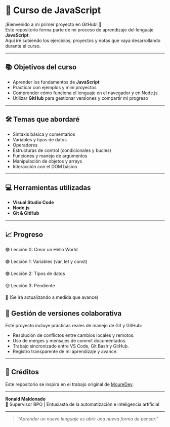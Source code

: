 # 🧠 Curso de JavaScript

¡Bienvenido a mi primer proyecto en GitHub! 🚀  
Este repositorio forma parte de mi proceso de aprendizaje del lenguaje **JavaScript**.  
Aquí iré subiendo los ejercicios, proyectos y notas que vaya desarrollando durante el curso.

---

## 📚 Objetivos del curso

- Aprender los fundamentos de **JavaScript**  
- Practicar con ejemplos y mini proyectos  
- Comprender cómo funciona el lenguaje en el navegador y en Node.js  
- Utilizar **GitHub** para gestionar versiones y compartir mi progreso

---

## 🛠️ Temas que abordaré

- Sintaxis básica y comentarios  
- Variables y tipos de datos  
- Operadores  
- Estructuras de control (condicionales y bucles)  
- Funciones y manejo de argumentos  
- Manipulación de objetos y arrays  
- Interacción con el DOM básico 

---

## 💻 Herramientas utilizadas

- **Visual Studio Code**  
- **Node.js**  
- **Git & GitHub**

---

## 📈 Progreso

🟢 Lección 0: Crear un Hello World

🟢 Lección 1: Variables (var, let y const)

🟢 Lección 2: Tipos de datos

🟡 Lección 3: Pendiente

🔴 (Se irá actualizando a medida que avance)

## 🧩 Gestión de versiones colaborativa

Este proyecto incluye prácticas reales de manejo de Git y GitHub:
- Resolución de conflictos entre cambios locales y remotos.
- Uso de merges y mensajes de commit documentados.
- Trabajo sincronizado entre VS Code, Git Bash y GitHub.
- Registro transparente de mi aprendizaje y avance.

---

## 🙌 Créditos

Este repositorio se inspira en el trabajo original de [MoureDev](https://github.com/mouredev/hello-javascript).

---

**Ronald Maldonado**  
📍 Supervisor BPO | Entusiasta de la automatización e inteligencia artificial  

---

> _“Aprender un nuevo lenguaje es abrir una nueva forma de pensar.”_
